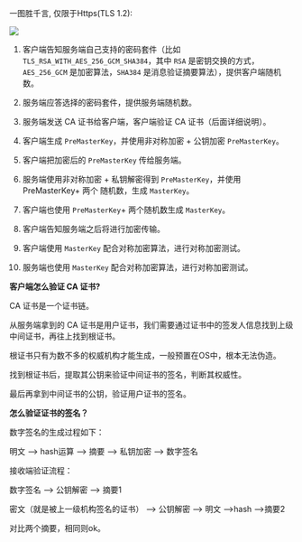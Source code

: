 

一图胜千言, 仅限于Https(TLS 1.2):

![](https://tva1.sinaimg.cn/large/008eGmZEgy1gozdivz1vsj30vc0u0gnf.jpg)



1. 客户端告知服务端自己支持的密码套件（比如 `TLS_RSA_WITH_AES_256_GCM_SHA384`，其中 `RSA` 是密钥交换的方式， `AES_256_GCM` 是加密算法，`SHA384` 是消息验证摘要算法），提供客户端随机数。

2. 服务端应答选择的密码套件，提供服务端随机数。

3. 服务端发送 CA 证书给客户端，客户端验证 CA 证书（后面详细说明）。

4. 客户端生成 `PreMasterKey`，并使用非对称加密 + 公钥加密 `PreMasterKey`。

5. 客户端把加密后的 `PreMasterKey` 传给服务端。

6. 服务端使用非对称加密 + 私钥解密得到 `PreMasterKey`，并使用 PreMasterKey+ 两个 随机数，生成 `MasterKey`。

7. 客户端也使用 `PreMasterKey`+ 两个随机数生成 `MasterKey`。

8. 客户端告知服务端之后将进行加密传输。

9. 客户端使用 `MasterKey` 配合对称加密算法，进行对称加密测试。

10. 服务端也使用 `MasterKey` 配合对称加密算法，进行对称加密测试。



**客户端怎么验证 CA 证书?**

CA 证书是一个证书链。

从服务端拿到的 CA 证书是用户证书，我们需要通过证书中的签发人信息找到上级中间证书，再往上找到根证书。

根证书只有为数不多的权威机构才能生成，一般预置在OS中，根本无法伪造。

找到根证书后，提取其公钥来验证中间证书的签名，判断其权威性。

最后再拿到中间证书的公钥，验证用户证书的签名。



**怎么验证证书的签名？**

数字签名的生成过程如下：

明文 --> hash运算 --> 摘要 --> 私钥加密 --> 数字签名

接收端验证流程：

数字签名 --> 公钥解密 --> 摘要1

密文（就是被上一级机构签名的证书） --> 公钥解密 --> 明文 -->hash -->摘要2

对比两个摘要，相同则ok。

